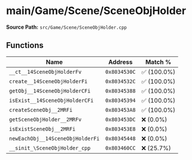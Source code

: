 # main/Game/Scene/SceneObjHolder

**Source Path:** `src/Game/Scene/SceneObjHolder.cpp`

## Functions

| Name | Address | Match % |
|------|---------|---------|
| `__ct__14SceneObjHolderFv` | `0x8034530C` | :white_check_mark: (100.0%) |
| `create__14SceneObjHolderFi` | `0x8034532C` | :white_check_mark: (100.0%) |
| `getObj__14SceneObjHolderCFi` | `0x80345388` | :white_check_mark: (100.0%) |
| `isExist__14SceneObjHolderCFi` | `0x80345394` | :white_check_mark: (100.0%) |
| `createSceneObj__2MRFi` | `0x803453A8` | :white_check_mark: (100.0%) |
| `getSceneObjHolder__2MRFv` | `0x803453DC` | :x: (0.0%) |
| `isExistSceneObj__2MRFi` | `0x803453E8` | :x: (0.0%) |
| `newEachObj__14SceneObjHolderFi` | `0x80345448` | :x: (0.0%) |
| `__sinit_\SceneObjHolder_cpp` | `0x803460CC` | :x: (25.7%) |